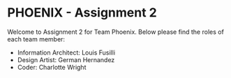 # PHOENIX - Assignment 2

Welcome to Assignment 2 for Team Phoenix. Below please find the roles of each team member:

* Information Architect: Louis Fusilli
* Design Artist: German Hernandez
* Coder: Charlotte Wright
